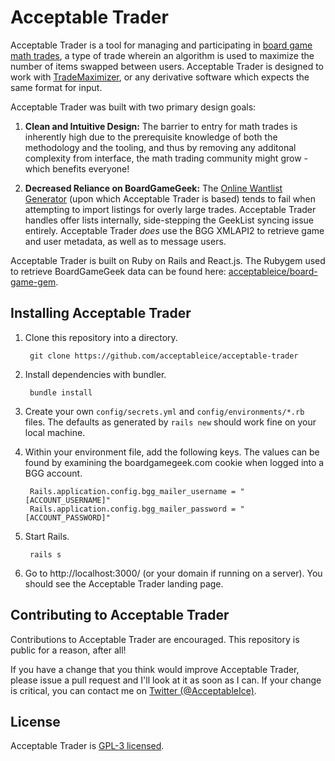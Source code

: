 # Acceptable Trader
Acceptable Trader is a tool for managing and participating in [board game math trades](https://boardgamegeek.com/wiki/page/Math_Trades), a type of trade wherein an algorithm is used to maximize the number of items swapped between users. Acceptable Trader is designed to work with [TradeMaximizer](https://boardgamegeek.com/wiki/page/TradeMaximizer), or any derivative software which expects the same format for input.

Acceptable Trader was built with two primary design goals:

1. __Clean and Intuitive Design:__ The barrier to entry for math trades is inherently high due to the prerequisite knowledge of both the methodology and the tooling, and thus by removing any additonal complexity from interface, the math trading community might grow - which benefits everyone!

2. __Decreased Reliance on BoardGameGeek:__ The [Online Wantlist Generator](http://bgg.activityclub.org/olwlg) (upon which Acceptable Trader is based) tends to fail when attempting to import listings for overly large trades. Acceptable Trader handles offer lists internally, side-stepping the GeekList syncing issue entirely. Acceptable Trader _does_ use the BGG XMLAPI2 to retrieve game and user metadata, as well as to message users.

Acceptable Trader is built on Ruby on Rails and React.js. The Rubygem used to retrieve BoardGameGeek data can be found here: [acceptableice/board-game-gem](http://github.com/acceptableice/board-game-gem).

## Installing Acceptable Trader
1. Clone this repository into a directory.

        git clone https://github.com/acceptableice/acceptable-trader

2. Install dependencies with bundler.

        bundle install
        
3. Create your own `config/secrets.yml` and `config/environments/*.rb` files. The defaults as generated by `rails new` should work fine on your local machine.

4. Within your environment file, add the following keys. The values can be found by examining the boardgamegeek.com cookie when logged into a BGG account.

        Rails.application.config.bgg_mailer_username = "[ACCOUNT_USERNAME]"
        Rails.application.config.bgg_mailer_password = "[ACCOUNT_PASSWORD]"
    
5. Start Rails.

        rails s
        
6. Go to http://localhost:3000/ (or your domain if running on a server). You should see the Acceptable Trader landing page.

## Contributing to Acceptable Trader
Contributions to Acceptable Trader are encouraged. This repository is public for a reason, after all!

If you have a change that you think would improve Acceptable Trader, please issue a pull request and I'll look at it as soon as I can. If your change is critical, you can contact me on [Twitter (@AcceptableIce)](http://twitter.com/acceptableice).

## License
Acceptable Trader is [GPL-3 licensed](https://tldrlegal.com/license/gnu-general-public-license-v3-(gpl-3)#summary).
